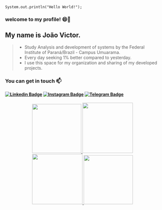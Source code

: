  ~~~
System.out.println("Hello World!");
 ~~~~
###  welcome to my profile! 😄🖤

## My name is João Victor.

  >* Study Analysis and development of systems by the Federal Institute of Paraná/Brazil - Campus Umuarama.
  >* Every day seeking 1% better compared to yesterday.
  >* I use this space for my organization and sharing of my developed projects.

### You can get in touch 📫
  
 <h4 >
  
[![Linkedin Badge](https://img.shields.io/badge/LinkedIn-0077B5?style=for-the-badge&logo=linkedin&logoColor=white)](https://www.linkedin.com/in/putzjuau/) 
[![Instagram Badge](https://img.shields.io/badge/Instagram-E4405F?style=for-the-badge&logo=instagram&logoColor=white)](https://www.instagram.com/jhon_victor1/)
[![Telegram Badge](https://img.shields.io/badge/Telegram-2CA5E0?style=for-the-badge&logo=telegram&logoColor=white)](https://t.me/putzjuau)

 </h4>


<div align="center" >
  <a href="https://github.com/putzjuau">
    <div style="width: 30rem">
      <img height="160em"src="https://github-readme-streak-stats.herokuapp.com?user=putzjuau&theme=dracula&&hide_border=true&date_format=j%20M%5B%20Y%5D&locale=pt-br" /> 
      <img height="164em"  src="https://github-readme-stats.vercel.app/api/top-langs/?username=putzjuau&theme=dracula&hide_border=true&layout=compact&langs_count=5&locale=pt-br"/>
      <img height="164em" src="https://github-readme-stats.vercel.app/api/wakatime?username=@putzjuau&theme=dracula&hide_border=true&langs_count=5&layout=compact&locale=pt-br" />   
       <img height="160em"  src="https://github-readme-stats.vercel.app/api?   
      username=putzjuau&show_icons=true&theme=dracula&include_all_commits=true&count_private=true&hide_border=true&locale=pt-br"/>
    </div>
</div>


